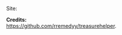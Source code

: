 Site:
<b></b>

<b>Credits:</b><br>
<a href="https://github.com/rremedyy/treasurehelper" target="_blank">https://github.com/rremedyy/treasurehelper</a>.
